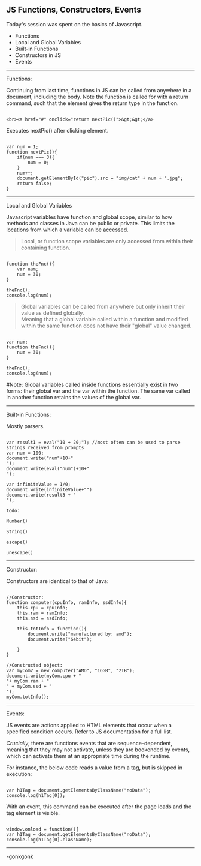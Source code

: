 ## JS Functions, Constructors, Events

Today's session was spent on the basics of Javascript.

* Functions
* Local and Global Variables
* Built-in Functions
* Constructors in JS
* Events

---

Functions:

Continuing from last time, functions in JS can be called from anywhere in a document, including the body. Note the function is called for with a return command, such that the element gives the return type in the function.

<pre><code class="language-xml">
&lt;br&gt;&lt;a href=&quot;#&quot; onclick=&quot;return nextPic()&quot;&gt;&amp;gt;&amp;gt;&lt;/a&gt;
</code></pre>

Executes nextPic() after clicking element.

<pre><code class="language-javascript">
var num = 1;
function nextPic(){
    if(num === 3){
        num = 0;
    }
    num++;
    document.getElementById("pic").src = "img/cat" + num + ".jpg";
    return false;
}
</code></pre>

---

Local and Global Variables

Javascript variables have function and global scope, similar to how methods and classes in Java can be public or private. This limits the locations from which a variable can be accessed.

> Local, or function scope variables are only accessed from within their containing function.

<pre><code class="language-javascript">
function theFnc(){
    var num;
    num = 30;
}

theFnc();
console.log(num);
</code></pre>

> Global variables can be called from anywhere but only inherit their value as defined globally. <br> Meaning that a global variable called within a function and modified within the same function does not have their "global" value changed.

<pre><code class="language-javascript">
var num;
function theFnc(){
    num = 30;
}

theFnc();
console.log(num);
</code></pre>

#Note:
Global variables called inside functions essentially exist in two forms: their global var and the var within the function. The same var called in another function retains the values of the global var.

---

Built-in Functions:

Mostly parsers.

<pre><code class="language-javascript">
var result1 = eval("10 + 20;"); //most often can be used to parse strings received from prompts
var num = 100;
document.write("num"+10+"<br>");
document.write(eval("num")+10+"<br>");

var infiniteValue = 1/0;
document.write(infiniteValue+"<br");
var result2 = isFinite(infiniteValue);
console.log(result2);

var result3 = isNaN(1/"a");
document.write(1/"a" + "<br>")
document.write(result3 + "<br>");

todo:

Number()

String()

escape()

unescape()
</code></pre>

---

Constructor:

Constructors are identical to that of Java:

<pre><code class="language-javascript">
//Constructor:
function computer(cpuInfo, ramInfo, ssdInfo){
    this.cpu = cpuInfo;
    this.ram = ramInfo;
    this.ssd = ssdInfo;

    this.totInfo = function(){
        document.write("manufactured by: amd");
        document.write("64bit");

    }
}

//Constructed object:
var myCom2 = new computer("AMD", "16GB", "2TB");
document.write(myCom.cpu + "<br>"+ myCom.ram + "<br>" + myCom.ssd + "<br>");
myCom.totInfo();
</code></pre>

---

Events:

JS events are actions applied to HTML elements that occur when a specified condition occurs. Refer to JS documentation for a full list.

*Crucially*, there are functions events that are sequence-dependent, meaning that they may not activate, unless they are bookended by events, which can activate them at an appropriate time during the runtime.

For instance, the below code reads a value from a tag, but is skipped in execution:

<pre><code class="language-javascript">
var h1Tag = document.getElementsByClassName("noData");
console.log(h1Tag[0]);
</code></pre>

With an event, this command can be executed after the page loads and the tag element is visible.

<pre><code class="language-javascript">
window.onload = function(){
var h1Tag = document.getElementsByClassName("noData");
console.log(h1Tag[0].className);
</code></pre>

---

-gonkgonk
